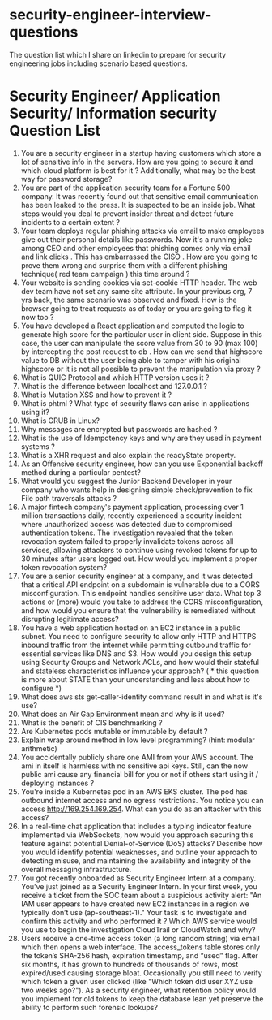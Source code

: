 # security-engineer-interview-questions
The question list which I share on linkedin to prepare for security engineering jobs including scenario based questions.
# Security Engineer/ Application Security/ Information security Question List

1. You are a security engineer in a startup having customers which store a lot of sensitive info in the servers. How are you going to secure it and which cloud platform is best for it ? Additionally, what may be the best way for password storage? 
2. You are part of the application security team for a Fortune 500 company. It was recently found out that sensitive email communication has been leaked to the press. It is suspected to be an inside job. What steps would you deal to prevent insider threat and detect future incidents to a certain extent ? 
3. Your team deploys regular phishing attacks via email to make employees give out their personal details like passwords.
Now it's a running joke among CEO and other employees that phishing comes only via email and link clicks . This has embarrassed the CISO . How are you going to prove them wrong and surprise them with a different phishing technique( red team campaign ) this time around ?
4. Your website is sending cookies via set-cookie HTTP header. The web dev team have not set any same site attribute. 
In your previous org, 7 yrs back, the same scenario was observed and fixed. How is the browser going to treat requests as of today or you are going to flag it now too ?
5. You have developed a React application and computed the logic to generate high score for the particular user in client side. Suppose in this case, the user can manipulate the score value from 30 to 90 (max 100) by intercepting the post request to db . 
How can we send that highscore value to DB without the user being able to tamper with his original highscore or it is not all possible to prevent the manipulation via proxy ? 
6. What is QUIC Protocol and which HTTP version uses it ? 
7. What is the difference between localhost and 127.0.0.1 ?
8. What is Mutation XSS and how to prevent it ?
9. What is phtml ? What type of security flaws can arise in applications using it?
10. What is GRUB in Linux?
11. Why messages are encrypted but passwords are hashed ?
12. What is the use of Idempotency keys and why are they used in payment systems ?
13. What is a XHR request and also explain the readyState property.
14. As an Offensive security engineer, how can you use Exponential backoff method during a particular pentest? 
15. What would you suggest the Junior Backend Developer in your company who wants help in designing simple check/prevention to fix File path traversals attacks ?
16. A major fintech company's payment application, processing over 1 million transactions daily, recently experienced a security incident where unauthorized access was detected due to compromised authentication tokens. The investigation revealed that the token revocation system failed to properly invalidate tokens across all services, allowing attackers to continue using revoked tokens for up to 30 minutes after users logged out. How would you implement a proper token revocation system?
17. You are a senior security engineer at a company, and it was detected that a critical API endpoint on a subdomain is vulnerable due to a CORS misconfiguration. This endpoint handles sensitive user data. What top 3 actions or (more) would you take to address the CORS misconfiguration, and how would you ensure that the vulnerability is remediated without disrupting legitimate access?
18. You have a web application hosted on an EC2 instance in a public subnet. You need to configure security to allow only HTTP and HTTPS inbound traffic from the internet while permitting outbound traffic for essential services like DNS and S3. How would you design this setup using Security Groups and Network ACLs, and how would their stateful and stateless characteristics influence your approach? ( * this question is more about STATE than your understanding and less about how to configure *)
19. What does aws sts get-caller-identity command result in and what is it's use?
20. What does an Air Gap Environment mean and why is it used?
21. What is the benefit of CIS benchmarking ?
22. Are Kubernetes pods mutable or immutable by default ?
23. Explain wrap around method in low level programming? (hint: modular arithmetic)
24. You accidentally publicly share one AMI from your AWS account. The ami in itself is harmless with no sensitive api keys. Still, can the now public ami cause any financial bill for you or not if others start using it / deploying instances ?
25. You're inside a Kubernetes pod in an AWS EKS cluster. The pod has outbound internet access and no egress restrictions. You notice you can access http://169.254.169.254. What can you do as an attacker with this access?
26. In a real-time chat application that includes a typing indicator feature implemented via WebSockets, how would you approach securing this feature against potential Denial-of-Service (DoS) attacks? Describe how you would identify potential weaknesses, and outline your approach to detecting misuse, and maintaining the availability and integrity of the overall messaging infrastructure.
27. You got recently onboarded as Security Engineer Intern at a company. You’ve just joined as a Security Engineer Intern. In your first week, you receive a ticket from the SOC team about a suspicious activity alert: "An IAM user appears to have created new EC2 instances in a region we typically don’t use (ap-southeast-1)."
Your task is to investigate and confirm this activity and who performed it ? Which AWS service would you use to begin the investigation CloudTrail or CloudWatch and why?
28. Users receive a one-time access token (a long random string) via email which then opens a web interface. The access_tokens table stores only the token’s SHA-256 hash, expiration timestamp, and “used” flag. After six months, it has grown to hundreds of thousands of rows, most expired/used causing storage bloat. Occasionally you still need to verify which token a given user clicked (like "Which token did user XYZ use two weeks ago?"). As a security engineer, what retention policy would you implement for old tokens to keep the database lean yet preserve the ability to perform such forensic lookups?

